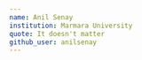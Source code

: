 ```yaml
---
name: Anil Senay
institution: Marmara University
quote: It doesn't matter
github_user: anilsenay
---
```

